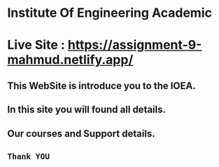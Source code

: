 # Institute Of Engineering Academic

# Live Site : https://assignment-9-mahmud.netlify.app/

## This WebSite is introduce you to the IOEA.
 
## In this site you will found all details.

## Our courses and Support details.


## `Thank YOU`
